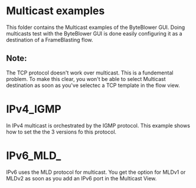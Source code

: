 # Multicast examples 

This folder contains the Multicast examples of the ByteBlower GUI.
Doing multicasts test with the ByteBlower GUI is done easily configuring
it as a destination of a FrameBlasting flow.

## Note:
  The TCP protocol doesn't work over multicast. This is a fundemental
  problem. To make this clear, you won't be able to select Multicast
  destination as soon as you've selectec a TCP template in the flow
  view.

# IPv4_IGMP
In IPv4 multicast is orchestrated by the IGMP protocol. This example
shows how to set the the 3 versions fo this protocol.


# IPv6_MLD_
IPv6 uses the MLD protocol for multicast. You get the option for MLDv1
or MLDv2 as soon as you add an IPv6 port in the Multicast View.



